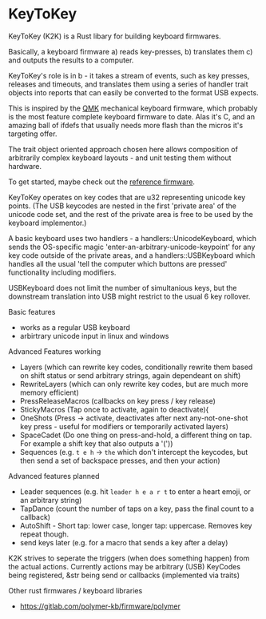 # KeyToKey

KeyToKey (K2K) is a Rust libary for building keyboard firmwares.

Basically, a keyboard firmware 
  a) reads key-presses, 
  b) translates them
  c) and outputs the results to a computer.

KeyToKey's role is in b - it takes a stream of events,
such as key presses, releases and timeouts, and translates
them using a series of handler trait objects into reports
that can easily be converted to the format USB expects.

This is inspired by the [QMK](https://github.com/qmk/qmk_firmware)
mechanical keyboard firmware, which probably is the most feature complete
keyboard firmware to date. Alas it's C, and an amazing ball of ifdefs that
usually needs more flash than the micros it's targeting offer.

The trait object oriented approach chosen here allows composition
of arbitrarily complex keyboard layouts - and unit testing them without hardware.

To get started, maybe check out the [reference firmware](https://github.com/TyberiusPrime/stm32f103_k2k).

KeyToKey operates on key codes that are u32 representing unicode key points.
(The USB keycodes are nested in the first 'private area' of the unicode code set,
and the rest of the private area is free to be used by the keyboard implementor.)

A basic keyboard uses two handlers - a handlers::UnicodeKeyboard, which sends
the OS-specific magic 'enter-an-arbitrary-unicode-keypoint' for any key code outside
of the private areas, and a handlers::USBKeyboard which handles all the usual
'tell the computer which buttons are pressed' functionality including modifiers. 

USBKeyboard does not limit the number of simultanious keys, but the
downstream translation into USB might restrict to the usual 6 key rollover.



Basic features
 * works as a regular USB keyboard
 * arbirtrary unicode input in linux and windows

Advanced Features working
 * Layers (which can rewrite key codes, conditionally rewrite them based on shift status or send arbitrary strings, again dependeant on shift)
 * RewriteLayers (which can only rewrite key codes, but are much more memory efficient)
 * PressReleaseMacros (callbacks on key press / key release)
 * StickyMacros (Tap once to activate, again to deactivate){
 * OneShots (Press -> activate, deactivates after next any-not-one-shot key press - useful for modifiers or temporarily activated layers)
 * SpaceCadet (Do one thing on press-and-hold, a different thing on tap. For example a shift key that also outputs a '('))
 * Sequences (e.g. ```t e h``` -> ```the``` which don't intercept the keycodes, but then send a set of backspace presses, and then your action)

 Advanced features planned
  * Leader sequences (e.g. hit ```leader h e a r t``` to enter a heart emoji, or an arbitrary string)
  * TapDance (count the number of taps on a key, pass the final count to a callback)
  * AutoShift - Short tap: lower case, longer tap: uppercase. Removes key repeat though.
  * send keys later (e.g. for a macro that sends a key after a delay)


K2K strives to seperate the triggers (when does something happen) from the actual actions.
Currently actions may be arbitrary (USB) KeyCodes being registered, &str being send or callbacks (implemented via traits)


Other rust firmwares / keyboard libraries

* https://gitlab.com/polymer-kb/firmware/polymer
